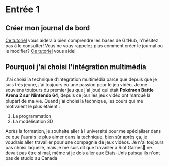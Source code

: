 # Entrée 1
## Créer mon journal de bord
[Ce tutoriel](https://guides.github.com/activities/hello-world/) vous aidera à bien comprendre les bases de GitHub, n'hésitez pas à le consulter!
Vous ne vous rappelez plus comment créer le journal ou le modifier? [Ce tutoriel](https://youtu.be/lX3bpuLK_Sg) vous aide! 

## Pourquoi j'ai choisi l'intégration multimédia

J'ai choisi la technique d'intégration multimédia parce que depuis que je suis très jeune, j'ai toujours eu une passion pour le jeu vidéo. Je me souviens toujours du premier jeu que j'ai joué qui était **Pokémon Battle Arena 2 sur Nintendo 64**, depuis ce jour les jeux vidéo ont marqué la plupart de ma vie. 
Quand j'ai choisi la technique, les cours qui me motivaient le plus étaient :
1. La programmation
1. La modélisation 3D

Après la formation, je souhaite aller à l'université pour me spécialiser dans ce que j'aurais le plus aimer dans la technique, bien sûr après ça, je voudrais aller travailler pour une compagnie de jeux vidéos. Je n'ai toujours pas choisi laquelle, mais je me suis  dit que travailler à Riot Games:facepunch: ne devait pas être si mal, même si je dois aller aux États-Unis puisqu'ils n'ont pas de studio au Canada

